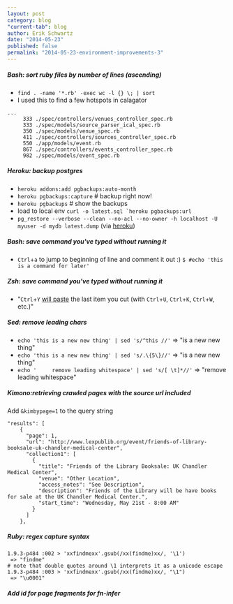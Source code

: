 ```yaml
---
layout: post
category: blog
"current-tab": blog
author: Erik Schwartz
date: "2014-05-23"
published: false
permalink: "2014-05-23-environment-improvements-3"
---
```


##### Bash: sort ruby files by number of lines (ascending)
* `find . -name '*.rb' -exec wc -l {} \; | sort`
* I used this to find a few hotspots in calagator

```
...
     333 ./spec/controllers/venues_controller_spec.rb
     333 ./spec/models/source_parser_ical_spec.rb
     350 ./spec/models/venue_spec.rb
     411 ./spec/controllers/sources_controller_spec.rb
     550 ./app/models/event.rb
     867 ./spec/controllers/events_controller_spec.rb
     982 ./spec/models/event_spec.rb
```

##### Heroku: backup postgres
* `heroku addons:add pgbackups:auto-month`
* `heroku pgbackups:capture` # backup right now!
* `heroku pgbackups` # show the backups
* load to local env ``curl -o latest.sql `heroku pgbackups:url``
* `pg_restore --verbose --clean --no-acl --no-owner -h localhost -U myuser -d mydb latest.dump` (via [heroku](https://devcenter.heroku.com/articles/heroku-postgres-import-export))

##### Bash: save command you've typed without running it
* `Ctrl`+`a` to jump to beginning of line and comment it out :) `$ #echo 'this is a command for later'`

##### Zsh: save command you've typed without running it
* "`Ctrl`+`Y` [will paste](http://unix.stackexchange.com/a/74187) the last item you cut (with `Ctrl`+`U`, `Ctrl`+`K`, `Ctrl`+`W`, etc.)"

##### Sed: remove leading chars
* `echo 'this is a new new thing' | sed 's/^this //'` => "is a new new thing"
*  `echo 'this is a new new thing' | sed 's/.\{5\}//'` => "is a new new thing"
*  `echo '     remove leading whitespace' | sed 's/[ \t]*//'` => "remove leading whitespace"


##### Kimono:retrieving crawled pages with the source url included
Add `&kimbypage=1` to the query string

```
"results": [
    {
      "page": 1,
      "url": "http://www.lexpublib.org/event/friends-of-library-booksale-uk-chandler-medical-center",
      "collection1": [
        {
          "title": "Friends of the Library Booksale: UK Chandler Medical Center",
          "venue": "Other Location",
          "access_notes": "See Description",
          "description": "Friends of the Library will be have books for sale at the UK Chandler Medical Center.",
          "start_time": "Wednesday, May 21st - 8:00 AM"
        }
      ]
    },
```

##### Ruby: regex capture syntax
```
1.9.3-p484 :002 > 'xxfindmexx'.gsub(/xx(findme)xx/, '\1')
 => "findme"
# note that double quotes around \1 interprets it as a unicode escape
1.9.3-p484 :003 > 'xxfindmexx'.gsub(/xx(findme)xx/, "\1")
 => "\u0001"
 ```

##### Add id for page fragments for fn-infer